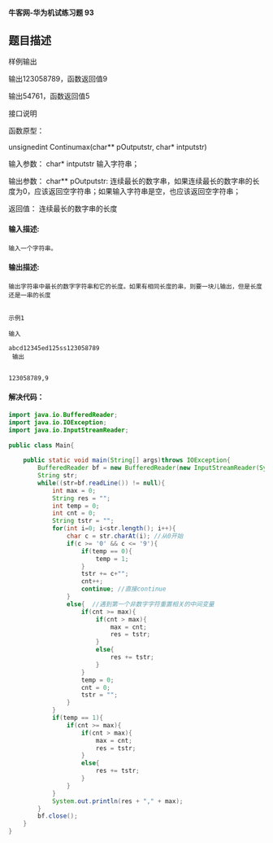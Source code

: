 #### 牛客网-华为机试练习题 93

## 题目描述

样例输出

输出123058789，函数返回值9

输出54761，函数返回值5

 

接口说明

函数原型：

   unsignedint Continumax(char** pOutputstr,  char* intputstr)

输入参数：
   char* intputstr  输入字符串；

输出参数：
   char** pOutputstr: 连续最长的数字串，如果连续最长的数字串的长度为0，应该返回空字符串；如果输入字符串是空，也应该返回空字符串；  

返回值：
  连续最长的数字串的长度

#### 输入描述:

```
输入一个字符串。
```

#### 输出描述:

```
输出字符串中最长的数字字符串和它的长度。如果有相同长度的串，则要一块儿输出，但是长度还是一串的长度


示例1

输入

abcd12345ed125ss123058789
 输出


123058789,9
```

#### 解决代码：
```java
import java.io.BufferedReader;
import java.io.IOException;
import java.io.InputStreamReader;
   
public class Main{
       
    public static void main(String[] args)throws IOException{
        BufferedReader bf = new BufferedReader(new InputStreamReader(System.in));
        String str;
        while((str=bf.readLine()) != null){
            int max = 0;
            String res = "";
            int temp = 0;
            int cnt = 0;
            String tstr = "";
            for(int i=0; i<str.length(); i++){
                char c = str.charAt(i); //从0开始
                if(c >= '0' && c <= '9'){
                    if(temp == 0){
                        temp = 1;
                    }
                    tstr += c+"";
                    cnt++;
                    continue; //直接continue
                }
                else{  //遇到第一个非数字字符重置相关的中间变量
                    if(cnt >= max){
                        if(cnt > max){
                            max = cnt;
                            res = tstr;
                        }
                        else{
                            res += tstr;
                        }
                    }
                    temp = 0;
                    cnt = 0;
                    tstr = "";
                }
            }
            if(temp == 1){
                if(cnt >= max){
                    if(cnt > max){
                        max = cnt;
                        res = tstr;
                    }
                    else{
                        res += tstr;
                    }
                }
            }
            System.out.println(res + "," + max);
        }
        bf.close();
    }
}

```